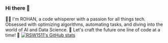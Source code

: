 ### Hi there 👋

👨‍💻 I'm ROHAN, a code whisperer with a passion for all things tech. Obsessed with optimizing algorithms, automating tasks, and diving into the world of AI and Data Science. 🚀 Let's craft the future one line of code at a time! 🌟
[![RSW1511's GitHub stats](https://github-readme-stats.vercel.app/api?username=anuraghazra)](https://github.com/anuraghazra/github-readme-stats)
